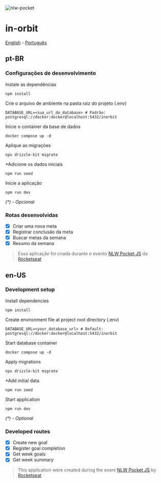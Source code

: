 ![nlw-pocket](https://github.com/user-attachments/assets/662b632b-3010-4eaa-8118-bc37169ec1ce)

# in-orbit

[English](#en-us) - [Português](#pt-br)

## pt-BR

### Configurações de desenvolvimento
Instale as dependências
```shell
npm install
```

Crie o arquivo de ambiente na pasta raiz do projeto (.env)
```env
DATABASE_URL=<sua_url_do_database> # Padrão: postgresql://docker:docker@localhost:5432/inorbit
```

Inicie o container da base de dados
```shell
docker compose up -d
```

Aplique as migrações
```shell
npx drizzle-kit migrate
```

*Adicione os dados iniciais
```shell
npm run seed
```

Inicie a aplicação
```shell
npm run dev
```
_(*) - Opcional_

### Rotas desenvolvidas
- [x] Criar uma nova meta
- [x] Registrar conclusão da meta
- [x] Buscar metas da semana
- [x] Resumo da semana

> Essa aplicação foi criada durante o evento [NLW Pocket JS](https://www.youtube.com/watch?v=7LRQ93tju1A) da [Rocketseat](https://www.rocketseat.com.br/)

## en-US

### Development setup
Install dependencies
```shell
npm install
```

Create environment file at project root directory (.env)
```env
DATABASE_URL=<your_database_url> # Default: postgresql://docker:docker@localhost:5432/inorbit
```

Start database container
```shell
docker compose up -d
```

Apply migrations
```shell
npx drizzle-kit migrate
```

*Add initial data
```shell
npm run seed
```

Start application
```shell
npm run dev
```

_(*) - Optional_

### Developed routes
- [x] Create new goal
- [x] Register goal completion
- [x] Get week goals
- [x] Get week summary

> This application were created during the event [NLW Pocket JS](https://www.youtube.com/watch?v=7LRQ93tju1A) by [Rocketseat](https://www.rocketseat.com.br/)
